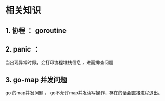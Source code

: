 # 相关知识 



## 1. 协程 ： goroutine



## 2. panic ： 
当出现异常时候，会打印协程堆栈信息 ，进而排查问题


## 3. go-map 并发问题
go 的map并发问题 ， go不允许map并发读写操作，存在的话会直接进程退出。